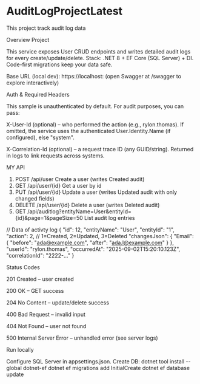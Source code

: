 # AuditLogProjectLatest
This project track audit log data

Overview Project

This service exposes User CRUD endpoints and writes detailed audit logs for every create/update/delete.
Stack: .NET 8 + EF Core (SQL Server) + DI. Code-first migrations keep your data safe.

Base URL (local dev): https://localhost:<port>
(open Swagger at /swagger to explore interactively)

Auth & Required Headers

This sample is unauthenticated by default. For audit purposes, you can pass:

X-User-Id (optional) – who performed the action (e.g., rylon.thomas).
If omitted, the service uses the authenticated User.Identity.Name (if configured), else "system".

X-Correlation-Id (optional) – a request trace ID (any GUID/string). Returned in logs to link requests across systems.

MY API 
1. POST	/api/user	Create a user (writes Created audit)
2. GET	/api/user/{id}	Get a user by id
3. PUT	/api/user/{id}	Update a user (writes Updated audit with only changed fields)
4. DELETE	/api/user/{id}	Delete a user (writes Deleted audit)
5. GET	/api/auditlog?entityName=User&entityId={id}&page=1&pageSize=50	List audit log entries

// Data of activty log
{
  "id": 12,
  "entityName": "User",
  "entityId": "1",
  "action": 2,               // 1=Created, 2=Updated, 3=Deleted
  "changesJson": {
    "Email": { "before": "ada@example.com", "after": "ada.l@example.com" }
  },
  "userId": "rylon.thomas",
  "occurredAt": "2025-09-02T15:20:10.123Z",
  "correlationId": "2222-..."
}


Status Codes

201 Created – user created

200 OK – GET success

204 No Content – update/delete success

400 Bad Request – invalid input

404 Not Found – user not found

500 Internal Server Error – unhandled error (see server logs)


Run locally 

Configure SQL Server in appsettings.json.
Create DB:
dotnet tool install --global dotnet-ef
dotnet ef migrations add InitialCreate
dotnet ef database update

